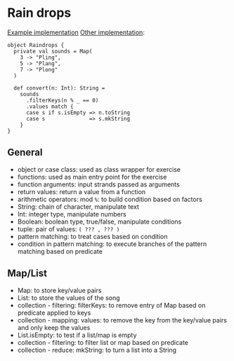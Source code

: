 # Rain drops

[Example implementation](https://github.com/exercism/scala/tree/master/exercises/raindrops)
[Other implementation](https://scastie.scala-lang.org/JixK2hdPQ4ier47Wj9aM9A):
```
object Raindrops {
  private val sounds = Map(
    3 -> "Pling",
    5 -> "Plang",
    7 -> "Plong"
  )

  def convert(n: Int): String =
    sounds
      .filterKeys(n % _ == 0)
      .values match {
      case s if s.isEmpty => n.toString
      case s              => s.mkString
    }
}
```

## General

- object or case class: used as class wrapper for exercise
- functions: used as main entry point for the exercise
- function arguments: input strands passed as arguments
- return values: return a value from a function
- arithmetic operators: mod `%`: to build condition based on factors
- String: chain of character, manipulate text
- Int: integer type, manipulate numbers
- Boolean: boolean type, true/false, manipulate conditions
- tuple: pair of values: `( ??? , ??? )`
- pattern matching: to treat cases based on condition
- condition in pattern matching: to execute branches of the pattern matching based on predicate

## Map/List

- Map: to store key/value pairs
- List: to store the values of the song
- collection - filtering: filterKeys: to remove entry of Map based on predicate applied to keys
- collection - mapping: values: to remove the key from the key/value pairs and only keep the values
- List.isEmpty: to test if a list/map is empty
- collection - filtering: to filter list or map based on predicate
- collection - reduce: mkString: to turn a list into a String

